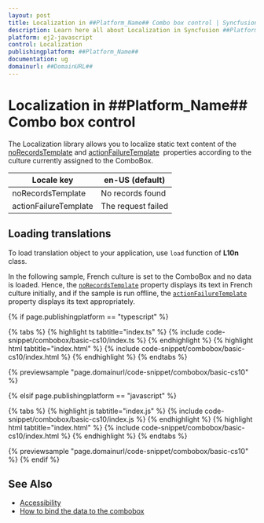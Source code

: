 ```yaml
---
layout: post
title: Localization in ##Platform_Name## Combo box control | Syncfusion
description: Learn here all about Localization in Syncfusion ##Platform_Name## Combo box control of Syncfusion Essential JS 2 and more.
platform: ej2-javascript
control: Localization 
publishingplatform: ##Platform_Name##
documentation: ug
domainurl: ##DomainURL##
---
```


# Localization in ##Platform_Name## Combo box control

The Localization library allows you to localize static text content of the [noRecordsTemplate](../api/combo-box/#norecordstemplate) and [actionFailureTemplate](../api/combo-box/#actionfailuretemplate) &nbsp;properties according to the culture currently assigned to the ComboBox.

| Locale key | en-US (default)  |
|------|------|
| noRecordsTemplate |  No records found |
| actionFailureTemplate | The request failed |

## Loading translations

To load translation object to your application, use `load` function of **L10n** class.

In the following sample, French culture is set to the ComboBox and no data is loaded. Hence, the [`noRecordsTemplate`](../api/combo-box/#norecordstemplate) property displays its text in French culture initially, and if the sample is run offline, the [`actionFailureTemplate`](../api/combo-box/#actionfailuretemplate) property displays its text appropriately.

{% if page.publishingplatform == "typescript" %}

 {% tabs %}
{% highlight ts tabtitle="index.ts" %}
{% include code-snippet/combobox/basic-cs10/index.ts %}
{% endhighlight %}
{% highlight html tabtitle="index.html" %}
{% include code-snippet/combobox/basic-cs10/index.html %}
{% endhighlight %}
{% endtabs %}
        
{% previewsample "page.domainurl/code-snippet/combobox/basic-cs10" %}

{% elsif page.publishingplatform == "javascript" %}

{% tabs %}
{% highlight js tabtitle="index.js" %}
{% include code-snippet/combobox/basic-cs10/index.js %}
{% endhighlight %}
{% highlight html tabtitle="index.html" %}
{% include code-snippet/combobox/basic-cs10/index.html %}
{% endhighlight %}
{% endtabs %}

{% previewsample "page.domainurl/code-snippet/combobox/basic-cs10" %}
{% endif %}

## See Also

* [Accessibility](./accessibility)
* [How to bind the data to the combobox](./data-binding)